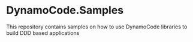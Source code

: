 # DynamoCode.Samples
This repository contains samples on how to use DynamoCode libraries to build DDD based applications
